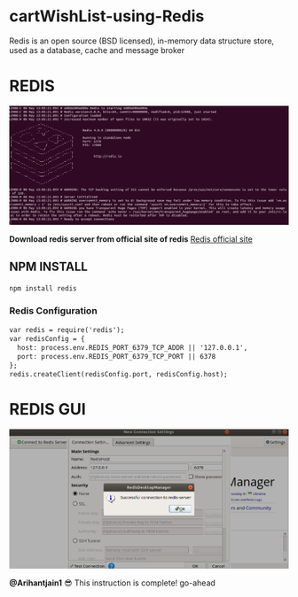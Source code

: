 # cartWishList-using-Redis
Redis is an open source (BSD licensed), in-memory data structure store, used as a database, cache and message broker

# REDIS

![Redis server](https://github.com/Arihantjain1/cartWishList-using-Redis/blob/master/test/redis.png)

**Download redis server from official site of redis**
[Redis official site](https://redis.io/download)

## NPM INSTALL
```
npm install redis
```
### Redis Configuration
```
var redis = require('redis');
var redisConfig = {
  host: process.env.REDIS_PORT_6379_TCP_ADDR || '127.0.0.1',
  port: process.env.REDIS_PORT_6379_TCP_PORT || 6378
};
redis.createClient(redisConfig.port, redisConfig.host);
```

# REDIS GUI
![Redis gui](https://github.com/Arihantjain1/cartWishList-using-Redis/blob/master/test/redisgui.png)

**@Arihantjain1**  :sunglasses: This instruction is complete! go-ahead